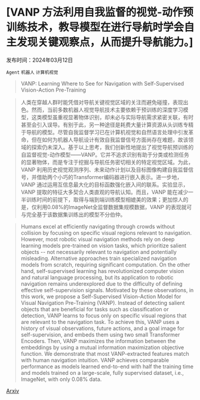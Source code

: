 # [VANP 方法利用自我监督的视觉-动作预训练技术，教导模型在进行导航时学会自主发现关键观察点，从而提升导航能力。]

发布时间：2024年03月12日

`Agent` `机器人` `计算机视觉`

> VANP: Learning Where to See for Navigation with Self-Supervised Vision-Action Pre-Training

> 人类在穿越人群时能凭借对导航关键视觉区域的关注而避免碰撞，表现出色。然而，当前多数机器人视觉导航技术主要依赖于预训练的深度学习模型，这类模型虽重视显著物体识别，却未必与实际导航需求紧密关联，有时甚至会引入误导。有别于此，另一种途径是耗费大量计算资源从头训练专精于导航的模型。尽管自我监督学习已在计算机视觉和自然语言处理中引发革命，但在如何为机器人导航设计有效自我监督信号方面尚存在难题，故该领域的探索仍未深入。基于以上思考，我们创新性地提出了视觉导航预训练的自监督视觉-动作模型——VANP。它并不追求识别有助于分类或检测任务的显著物体，而是专注于挖掘与导航任务密切相关的特定视觉区域。为此，VANP 利用历史视觉观测序列、未来动作计划以及目标图像构建自我监督信号，并借助两个小巧的Transformer编码器进行嵌入表示。进一步地，VANP 通过运用互信息最大化的目标函数强化嵌入间的联系。实验显示，VANP 提取的特征大多契合人类直观的导航认知。而且，VANP 能在减少一半训练时间的前提下，取得与端到端训练模型相媲美的效果；更加惊人的是，仅利用0.08%的ImageNet全监督数据集规模数据，VANP 的表现就可与完全基于该数据集训练出的模型不分伯仲。

> Humans excel at efficiently navigating through crowds without collision by focusing on specific visual regions relevant to navigation. However, most robotic visual navigation methods rely on deep learning models pre-trained on vision tasks, which prioritize salient objects -- not necessarily relevant to navigation and potentially misleading. Alternative approaches train specialized navigation models from scratch, requiring significant computation. On the other hand, self-supervised learning has revolutionized computer vision and natural language processing, but its application to robotic navigation remains underexplored due to the difficulty of defining effective self-supervision signals. Motivated by these observations, in this work, we propose a Self-Supervised Vision-Action Model for Visual Navigation Pre-Training (VANP). Instead of detecting salient objects that are beneficial for tasks such as classification or detection, VANP learns to focus only on specific visual regions that are relevant to the navigation task. To achieve this, VANP uses a history of visual observations, future actions, and a goal image for self-supervision, and embeds them using two small Transformer Encoders. Then, VANP maximizes the information between the embeddings by using a mutual information maximization objective function. We demonstrate that most VANP-extracted features match with human navigation intuition. VANP achieves comparable performance as models learned end-to-end with half the training time and models trained on a large-scale, fully supervised dataset, i.e., ImageNet, with only 0.08% data.

[Arxiv](https://arxiv.org/abs/2403.08109)